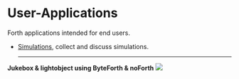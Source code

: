 # User-Applications

Forth applications intended for end users.  

- [Simulations](Simulations), collect and discuss simulations.  

   ***

****Jukebox & lightobject using ByteForth & noForth****
![](https://upload.wikimedia.org/wikipedia/commons/thumb/b/bd/Short_Story.jpg/1280px-Short_Story.jpg)
